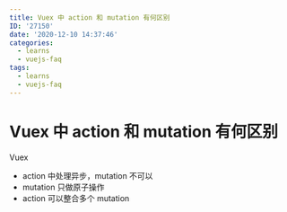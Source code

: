 ```yaml
---
title: Vuex 中 action 和 mutation 有何区别
ID: '27150'
date: '2020-12-10 14:37:46'
categories:
  - learns
  - vuejs-faq
tags:
  - learns
  - vuejs-faq
---
```


# Vuex 中 action 和 mutation 有何区别

Vuex

- action 中处理异步，mutation 不可以
- mutation 只做原子操作
- action 可以整合多个 mutation
 
 
 
